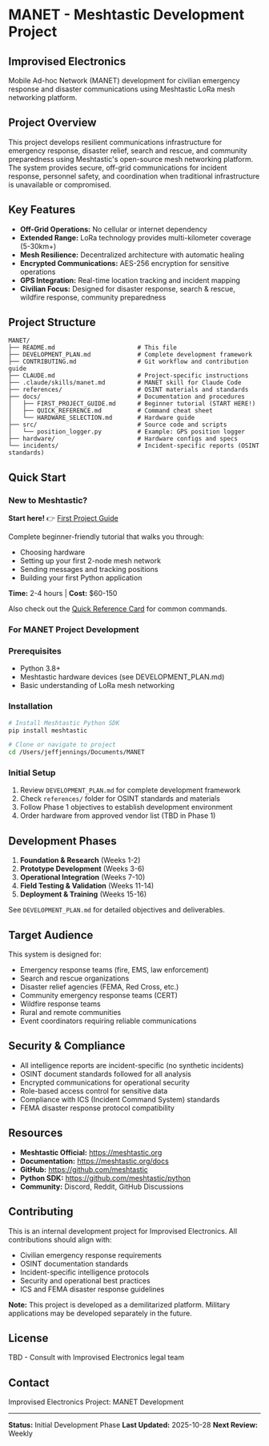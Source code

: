 # MANET - Meshtastic Development Project
## Improvised Electronics

Mobile Ad-hoc Network (MANET) development for civilian emergency response and disaster communications using Meshtastic LoRa mesh networking platform.

## Project Overview

This project develops resilient communications infrastructure for emergency response, disaster relief, search and rescue, and community preparedness using Meshtastic's open-source mesh networking platform. The system provides secure, off-grid communications for incident response, personnel safety, and coordination when traditional infrastructure is unavailable or compromised.

## Key Features

- **Off-Grid Operations:** No cellular or internet dependency
- **Extended Range:** LoRa technology provides multi-kilometer coverage (5-30km+)
- **Mesh Resilience:** Decentralized architecture with automatic healing
- **Encrypted Communications:** AES-256 encryption for sensitive operations
- **GPS Integration:** Real-time location tracking and incident mapping
- **Civilian Focus:** Designed for disaster response, search & rescue, wildfire response, community preparedness

## Project Structure

```
MANET/
├── README.md                       # This file
├── DEVELOPMENT_PLAN.md             # Complete development framework
├── CONTRIBUTING.md                 # Git workflow and contribution guide
├── CLAUDE.md                       # Project-specific instructions
├── .claude/skills/manet.md         # MANET skill for Claude Code
├── references/                     # OSINT materials and standards
├── docs/                           # Documentation and procedures
│   ├── FIRST_PROJECT_GUIDE.md      # Beginner tutorial (START HERE!)
│   ├── QUICK_REFERENCE.md          # Command cheat sheet
│   └── HARDWARE_SELECTION.md       # Hardware guide
├── src/                            # Source code and scripts
│   └── position_logger.py          # Example: GPS position logger
├── hardware/                       # Hardware configs and specs
└── incidents/                      # Incident-specific reports (OSINT standards)
```

## Quick Start

### New to Meshtastic?

**Start here!** 👉 [First Project Guide](docs/FIRST_PROJECT_GUIDE.md)

Complete beginner-friendly tutorial that walks you through:
- Choosing hardware
- Setting up your first 2-node mesh network
- Sending messages and tracking positions
- Building your first Python application

**Time:** 2-4 hours | **Cost:** $60-150

Also check out the [Quick Reference Card](docs/QUICK_REFERENCE.md) for common commands.

### For MANET Project Development

### Prerequisites
- Python 3.8+
- Meshtastic hardware devices (see DEVELOPMENT_PLAN.md)
- Basic understanding of LoRa mesh networking

### Installation
```bash
# Install Meshtastic Python SDK
pip install meshtastic

# Clone or navigate to project
cd /Users/jeffjennings/Documents/MANET
```

### Initial Setup
1. Review `DEVELOPMENT_PLAN.md` for complete development framework
2. Check `references/` folder for OSINT standards and materials
3. Follow Phase 1 objectives to establish development environment
4. Order hardware from approved vendor list (TBD in Phase 1)

## Development Phases

1. **Foundation & Research** (Weeks 1-2)
2. **Prototype Development** (Weeks 3-6)
3. **Operational Integration** (Weeks 7-10)
4. **Field Testing & Validation** (Weeks 11-14)
5. **Deployment & Training** (Weeks 15-16)

See `DEVELOPMENT_PLAN.md` for detailed objectives and deliverables.

## Target Audience

This system is designed for:
- Emergency response teams (fire, EMS, law enforcement)
- Search and rescue organizations
- Disaster relief agencies (FEMA, Red Cross, etc.)
- Community emergency response teams (CERT)
- Wildfire response teams
- Rural and remote communities
- Event coordinators requiring reliable communications

## Security & Compliance

- All intelligence reports are incident-specific (no synthetic incidents)
- OSINT document standards followed for all analysis
- Encrypted communications for operational security
- Role-based access control for sensitive data
- Compliance with ICS (Incident Command System) standards
- FEMA disaster response protocol compatibility

## Resources

- **Meshtastic Official:** https://meshtastic.org
- **Documentation:** https://meshtastic.org/docs
- **GitHub:** https://github.com/meshtastic
- **Python SDK:** https://github.com/meshtastic/python
- **Community:** Discord, Reddit, GitHub Discussions

## Contributing

This is an internal development project for Improvised Electronics. All contributions should align with:
- Civilian emergency response requirements
- OSINT documentation standards
- Incident-specific intelligence protocols
- Security and operational best practices
- ICS and FEMA disaster response guidelines

**Note:** This project is developed as a demilitarized platform. Military applications may be developed separately in the future.

## License

TBD - Consult with Improvised Electronics legal team

## Contact

Improvised Electronics
Project: MANET Development

---

**Status:** Initial Development Phase
**Last Updated:** 2025-10-28
**Next Review:** Weekly
